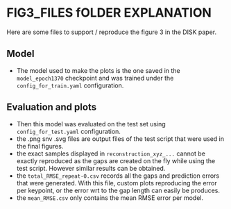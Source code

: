 # FIG3_FILES fOLDER EXPLANATION

Here are some files to support / reproduce the figure 3 in the DISK paper.

## Model

- The model used to make the plots is the one saved in the `model_epoch1370` checkpoint and was trained under the `config_for_train.yaml` configuration.

## Evaluation and plots

- Then this model was evaluated on the test set using `config_for_test.yaml` configuration.
- the .png snv .svg files are output files of the test script that were used in the final figures.
- the exact samples displayed in `reconstruction_xyz_...` cannot be exactly reproduced as the gaps are created on the fly while using the test script. However similar results can be obtained.
- the `total_RMSE_repeat-0.csv` records all the gaps and prediction errors that were generated. With this file, custom plots reproducing the error per keypoint, or the error wrt to the gap length can easily be produces.
- the `mean_RMSE.csv` only contains the mean RMSE error per model.